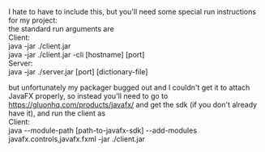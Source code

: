 I hate to have to include this, but you'll need some special run instructions for my project:  
the standard run arguments are  
Client:  
  java -jar ./client.jar  
  java -jar ./client.jar -cli [hostname] [port]  
Server:  
  java -jar ./server.jar [port] [dictionary-file]  

but unfortunately my packager bugged out and I couldn't get it to attach JavaFX properly, so instead you'll need to go to  
https://gluonhq.com/products/javafx/ and get the sdk (if you don't already have it), and run the client as  
Client:  
  java --module-path [path-to-javafx-sdk] --add-modules javafx.controls,javafx.fxml -jar ./client.jar